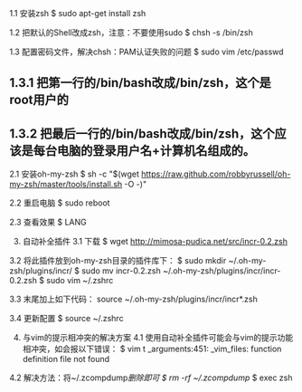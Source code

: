 1.1 安装zsh
$ sudo apt-get install zsh

1.2 把默认的Shell改成zsh，注意：不要使用sudo
$ chsh -s /bin/zsh 

1.3 配置密码文件，解决chsh：PAM认证失败的问题
$ sudo vim /etc/passwd
## 1.3.1 把第一行的/bin/bash改成/bin/zsh，这个是root用户的
## 1.3.2 把最后一行的/bin/bash改成/bin/zsh，这个应该是每台电脑的登录用户名+计算机名组成的。

2.1 安装oh-my-zsh
$ sh -c "$(wget https://raw.github.com/robbyrussell/oh-my-zsh/master/tools/install.sh -O -)"

2.2 重启电脑
$ sudo reboot

2.3 查看效果
$ LANG

3. 自动补全插件
3.1 下载
$ wget http://mimosa-pudica.net/src/incr-0.2.zsh

3.2 将此插件放到oh-my-zsh目录的插件库下：
$ sudo mkdir ~/.oh-my-zsh/plugins/incr/
$ sudo mv incr-0.2.zsh ~/.oh-my-zsh/plugins/incr/incr-0.2.zsh
$ sudo vim ~/.zshrc 

3.3 末尾加上如下代码：
source ~/.oh-my-zsh/plugins/incr/incr*.zsh

3.4 更新配置
$ source ~/.zshrc

4. 与vim的提示相冲突的解决方案
4.1 使用自动补全插件可能会与vim的提示功能相冲突，如会报以下错误：
$ vim t
_arguments:451: _vim_files: function definition file not found

4.2 解决方法：将~/.zcompdump*删除即可
$ rm -rf ~/.zcompdump*
$ exec zsh

